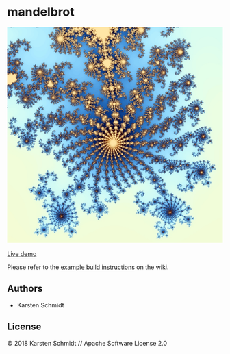 # mandelbrot

![screenshot](https://raw.githubusercontent.com/thi-ng/umbrella/develop/assets/examples/mandelbrot.jpg)

[Live demo](http://demo.thi.ng/umbrella/mandelbrot/)

Please refer to the [example build
instructions](https://github.com/thi-ng/umbrella/wiki/Example-build-instructions)
on the wiki.

## Authors

- Karsten Schmidt

## License

&copy; 2018 Karsten Schmidt // Apache Software License 2.0
